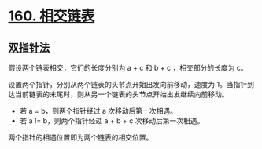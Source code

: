 # [160. 相交链表](https://leetcode-cn.com/problems/intersection-of-two-linked-lists/)

## [双指针法](./solution_two-pointers.ts)

假设两个链表相交，它们的长度分别为 a + c 和 b + c ，相交部分的长度为 c。

设置两个指针，分别从两个链表的头节点开始出发向前移动，速度为 1。当指针到达当前链表的末尾时，则从另一个链表的头节点开始出发继续向前移动。

- 若 a = b，则两个指针经过 a 次移动后第一次相遇。
- 若 a != b，则两个指针经过 a + b + c 次移动后第一次相遇。

两个指针的相遇位置即为两个链表的相交位置。
